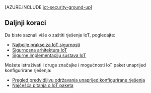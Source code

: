 <properties
 pageTitle="Zaštita vaše Internet od stvari na gore | Microsoft Azure"
 description="U ovom se članku opisuju značajke ugrađena sigurnost IoT paketa Microsoft Azure"
 services=""
 suite="iot-suite"
 documentationCenter=""
 authors="YuriDio"
 manager="timlt"
 editor=""/>

<tags
 ms.service="iot-suite"
 ms.devlang="na"
 ms.topic="article"
 ms.tgt_pltfrm="na"
 ms.workload="na"
 ms.date="08/16/2016"
 ms.author="yurid"/>

[AZURE.INCLUDE [iot-security-ground-up](../../includes/iot-security-ground-up.md)]

## <a name="next-steps"></a>Daljnji koraci

Da biste saznali više o zaštiti rješenje IoT, pogledajte:

- [Najbolje prakse za IoT sigurnosti][lnk-security-best-practices]
- [Sigurnosna arhitektura IoT][lnk-security-architecture]
- [Sigurne implementaciju sustava IoT][lnk-security-deployment]

[lnk-security-best-practices]: iot-security-best-practices.md
[lnk-security-architecture]: iot-security-architecture.md
[lnk-security-deployment]: iot-suite-security-deployment.md

Možete istraživati i druge značajke i mogućnosti IoT paket unaprijed konfigurirane rješenja:

- [Pregled predvidljivu održavanja unaprijed konfigurirane rješenja][lnk-predictive-overview]
- [Najčešća pitanja o IoT paketa][lnk-faq]

[lnk-predictive-overview]: iot-suite-predictive-overview.md
[lnk-faq]: iot-suite-faq.md
